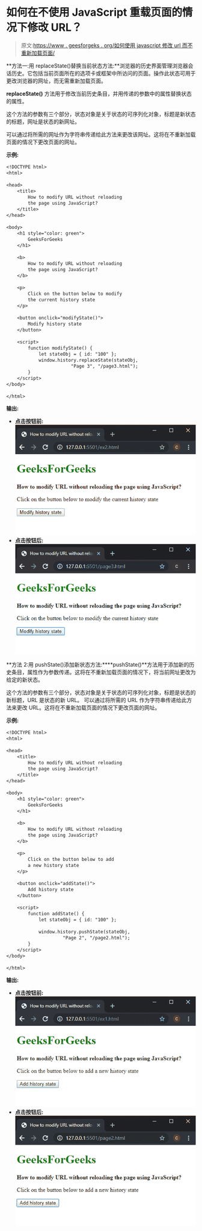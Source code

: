 # 如何在不使用 JavaScript 重载页面的情况下修改 URL？

> 原文:[https://www . geesforgeks . org/如何使用 javascript 修改 url 而不重新加载页面/](https://www.geeksforgeeks.org/how-to-modify-url-without-reloading-the-page-using-javascript/)

**方法一:用 replaceState()替换当前状态方法:**浏览器的历史界面管理浏览器会话历史。它包括当前页面所在的选项卡或框架中所访问的页面。操作此状态可用于更改浏览器的网址，而无需重新加载页面。

**replaceState()** 方法用于修改当前历史条目，并用传递的参数中的属性替换状态的属性。

这个方法的参数有三个部分，状态对象是关于状态的可序列化对象，标题是新状态的标题，网址是状态的新网址。

可以通过将所需的网址作为字符串传递给此方法来更改该网址。这将在不重新加载页面的情况下更改页面的网址。

**示例:**

```
<!DOCTYPE html>
<html>

<head>
    <title>
        How to modify URL without reloading
        the page using JavaScript?
    </title>
</head>

<body>
    <h1 style="color: green">
        GeeksForGeeks
    </h1>

    <b>
        How to modify URL without reloading
        the page using JavaScript?
    </b>

    <p>
        Click on the button below to modify
        the current history state
    </p>

    <button onclick="modifyState()">
        Modify history state
    </button>

    <script>
        function modifyState() {
            let stateObj = { id: "100" };
            window.history.replaceState(stateObj,
                        "Page 3", "/page3.html");
        }
    </script>
</body>

</html>
```

**输出:**

*   **点击按钮前:**
    ![replacestate-before](img/fccd1650c1f17a997282ba94c4ec967a.png)
*   **点击按钮后:**
    ![replacestate-after](img/adfd564f0866eeb8521cc4a45be89ffb.png)

**方法 2:用 pushState()添加新状态方法:****pushState()**方法用于添加新的历史条目，属性作为参数传递。这将在不重新加载页面的情况下，将当前网址更改为给定的新状态。

这个方法的参数有三个部分，状态对象是关于状态的可序列化对象，标题是状态的新标题，URL 是状态的新 URL。
可以通过将所需的 URL 作为字符串传递给此方法来更改 URL。这将在不重新加载页面的情况下更改页面的网址。

**示例:**

```
<!DOCTYPE html>
<html>

<head>
    <title>
        How to modify URL without reloading
        the page using JavaScript?
    </title>
</head>

<body>
    <h1 style="color: green">
        GeeksForGeeks
    </h1>

    <b>
        How to modify URL without reloading
        the page using JavaScript?
    </b>

    <p>
        Click on the button below to add
        a new history state
    </p>

    <button onclick="addState()">
        Add history state
    </button>

    <script>
        function addState() {
            let stateObj = { id: "100" };

            window.history.pushState(stateObj,
                     "Page 2", "/page2.html");
        }
    </script>
</body>

</html>
```

**输出:**

*   **点击按钮前:**
    ![addstate-before](img/10f537ea2e29011e555f98b2d0c2f951.png)
*   **点击按钮后:**
    ![addstate-after](img/f6a4a158420e4d994ccc07d51e92d56d.png)